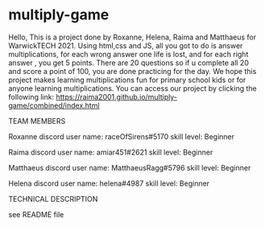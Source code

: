 # multiply-game

Hello, This is a project done by Roxanne, Helena, Raima and Matthaeus for WarwickTECH 2021. Using html,css and JS, all  you got to do is answer multiplications, for each wrong answer one life is lost, and for each right answer , you get 5 points. There are 20 questions so if u complete all 20 and score a point of 100, you are done practicing for the day. We hope this project makes learning multiplications fun for primary school kids or for anyone learning multiplications. You can access our project by clicking the following link:
https://raima2001.github.io/multiply-game/combined/index.html

TEAM MEMBERS

Roxanne	
	discord user name: raceOfSirens#5170
	skill level: Beginner

Raima
	discord user name: amiar451#2621
	skill level: Beginner

Matthaeus
	discord user name: MatthaeusRagg#5796
	skill level: Beginner

Helena
	discord user name: helena#4987
	skill level: Beginner
	

TECHNICAL DESCRIPTION

see README file
